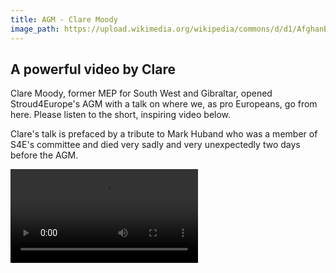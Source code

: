 ```yaml
---
title: AGM - Clare Moody
image_path: https://upload.wikimedia.org/wikipedia/commons/d/d1/AfghanBiscuit.jpg
---
```

## A powerful video by Clare

Clare Moody, former MEP for South West and Gibraltar, opened Stroud4Europe's AGM with a talk on where we, as pro Europeans,  go from here.  Please listen to the short, inspiring video below. 

Clare's talk is prefaced by a tribute to Mark Huband who was a member of S4E's committee and died very sadly and very unexpectedly two days before the AGM.

<video  autoplay controls>
    <source src="{{ 127.0.0.1:4000/assets }}/assets/Clare_talk.mp4" type="video/mp4">
</video>
